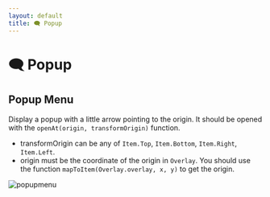```yaml
---
layout: default
title: 🗨️ Popup
---
```


# 🗨️ Popup

## Popup Menu

Display a popup with a little arrow pointing to the origin.
It should be opened with the `openAt(origin, transformOrigin)` function.
* transformOrigin can be any of `Item.Top`, `Item.Bottom`, `Item.Right`, `Item.Left`.
* origin must be the coordinate of the origin in `Overlay`. You should use the function `mapToItem(Overlay.overlay, x, y)` to get the origin.

![popupmenu](https://user-images.githubusercontent.com/17255804/93909825-81ef6a80-fd00-11ea-96fb-14fe1ee6a579.gif)
